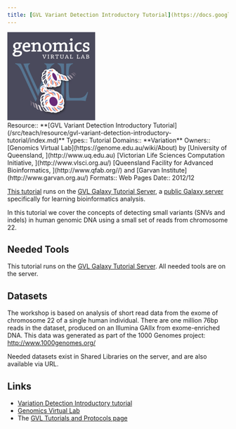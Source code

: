 ```yaml
---
title: [GVL Variant Detection Introductory Tutorial](https://docs.google.com/document/pub?id=1ZRzrjjOCvtAu3m-IKL-rbJ1f4On60dDL_IEwG7oejdI)
---
```

<div class='center'>
<a href='https://docs.google.com/document/pub?id=1ZRzrjjOCvtAu3m-IKL-rbJ1f4On60dDL_IEwG7oejdI'><img src="/src/public-galaxy-servers/GenomicsVirtualLab300.png" alt="Variant Detection Introductory Tutorial" height="200" /></a>
</div>





<div class='deploymentbox'>
 Resource:: **[GVL Variant Detection Introductory Tutorial](/src/teach/resource/gvl-variant-detection-introductory-tutorial/index.md)**
 Types:: Tutorial
 Domains:: **Variation** 
 Owners:: [Genomics Virtual Lab](https://genome.edu.au/wiki/About) by [University of Queensland, ](http://www.uq.edu.au) [Victorian Life Sciences Computation Initiative, ](http://www.vlsci.org.au/) [Queensland Facility for Advanced Bioinformatics, ](http://www.qfab.org//) and [Garvan Institute](http://www.garvan.org.au/)
 Formats:: Web Pages
 Date:: 2012/12 
</div>

[This tutorial](https://docs.google.com/document/pub?id=1ZRzrjjOCvtAu3m-IKL-rbJ1f4On60dDL_IEwG7oejdI) runs on the [GVL Galaxy Tutorial Server](http://galaxy-tut.genome.edu.au/), a [public Galaxy server](/src/public-galaxy-servers/index.md) specifically for learning bioinformatics analysis.

In this tutorial we cover the concepts of detecting small variants (SNVs and indels) in human genomic DNA using a small set of reads from chromosome 22.

## Needed Tools

This tutorial runs on the [GVL Galaxy Tutorial Server](http://galaxy-tut.genome.edu.au/).  All needed tools are on the server.

## Datasets

The workshop is based on analysis of short read data from the exome of chromosome 22 of a single human individual. There are one million 76bp reads in the dataset, produced on an Illumina GAIIx from exome-enriched DNA. This data was generated as part of the 1000 Genomes project: http://www.1000genomes.org/

Needed datasets exist in Shared Libraries on the server, and are also available via URL.

## Links

* [Variation Detection Introductory tutorial](https://docs.google.com/document/pub?id=1ZRzrjjOCvtAu3m-IKL-rbJ1f4On60dDL_IEwG7oejdI)
* [Genomics Virtual Lab](https://genome.edu.au/wiki/GVL)
* The [GVL Tutorials and Protocols page](https://genome.edu.au/wiki/Learn)

